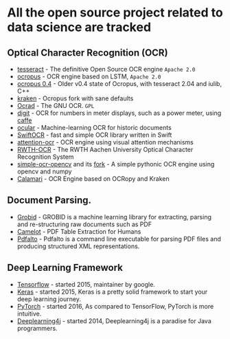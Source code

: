 # All the open source project related to data science are tracked

## Optical Character Recognition (OCR)


* [tesseract](https://github.com/tesseract-ocr/tesseract) - The definitive Open Source OCR engine `Apache 2.0`
* [ocropus](https://github.com/tmbdev/ocropy) - OCR engine based on LSTM, `Apache 2.0`
* [ocropus 0.4](https://github.com/jkrall/ocropus) - Older v0.4 state of Ocropus, with tesseract 2.04 and iulib, C++
* [kraken](https://github.com/mittagessen/kraken) - Ocropus fork with sane defaults
* [Ocrad](http://www.gnu.org/software/ocrad/) - The GNU OCR. `GPL`
* [digit](https://github.com/SHUCV/digit) - OCR for numbers in meter displays, such as a power meter, using [caffe](http://caffe.berkeleyvision.org/)
* [ocular](https://github.com/tberg12/ocular) - Machine-learning OCR for historic documents
* [SwiftOCR](https://github.com/garnele007/SwiftOCR) - fast and simple OCR library written in Swift
* [attention-ocr](https://github.com/emedvedev/attention-ocr) - OCR engine using visual attention mechanisms
* [RWTH-OCR](https://www-i6.informatik.rwth-aachen.de/rwth-ocr/) - The RWTH Aachen University Optical Character Recognition System
* [simple-ocr-opencv](https://github.com/goncalopp/simple-ocr-opencv) and its [fork](https://github.com/RedFantom/simple-ocr-opencv) - A simple pythonic OCR engine using opencv and numpy
* [Calamari](https://github.com/Calamari-OCR/calamari) - OCR Engine based on OCRopy and Kraken


## Document Parsing.
* [Grobid](https://github.com/kermitt2/grobid) - GROBID is a machine learning library for extracting, parsing and re-structuring raw documents such as PDF
* [Camelot](https://github.com/atlanhq/camelot) -  PDF Table Extraction for Humans
* [Pdfalto](https://github.com/kermitt2/pdfalto) -  Pdfalto is a command line executable for parsing PDF files and producing structured XML representations.


## Deep Learning Framework

* [Tensorflow](https://github.com/tensorflow/tensorflow) -  started 2015, maintainer by google.
* [Keras](https://github.com/keras-team/keras) -  started 2015, Keras is a pretty solid framework to start your deep learning journey.
* [PyTorch](https://github.com/pytorch/pytorch) -  started 2016, As compared to TensorFlow, PyTorch is more intuitive.
* [Deeplearning4j](https://github.com/eclipse/deeplearning4j) -  started 2014, Deeplearning4j is a paradise for Java programmers.